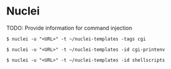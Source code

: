 # Nuclei

TODO: Provide information for command injection

```
$ nuclei -u "<URL>" -t ~/nuclei-templates -tags cgi

$ nuclei -u "<URL>" -t ~/nuclei-templates -id cgi-printenv

$ nuclei -u "<URL>" -t ~/nuclei-templates -id shellscripts
```